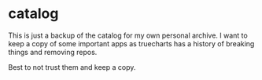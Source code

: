 # catalog

This is just a backup of the catalog for my own personal archive.
I want to keep a copy of some important apps as truecharts has a history of breaking things and removing repos.

Best to not trust them and keep a copy.
